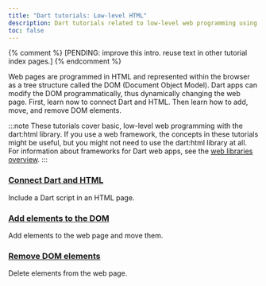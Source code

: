 ```yaml
---
title: "Dart tutorials: Low-level HTML"
description: Dart tutorials related to low-level web programming using HTML.
toc: false
---
```


{% comment %} [PENDING: improve this intro. reuse text in other tutorial index pages.] {% endcomment %}

Web pages are programmed in HTML and represented within the browser
as a tree structure called the DOM (Document Object Model).
Dart apps can modify the DOM programmatically,
thus dynamically changing the web page.
First, learn now to connect Dart and HTML.
Then learn how to add, move, and remove DOM elements.

:::note
These tutorials cover basic, low-level web programming
with the dart:html library.
If you use a web framework,
the concepts in these tutorials might be useful,
but you might not need to use the dart:html library at all.
For information about frameworks for Dart web apps,
see the [web libraries overview](/web/libraries).
:::

<div class="card-grid">
  <div class="card">
    <h3><a href="/tutorials/web/low-level-html/connect-dart-html">Connect Dart and HTML</a></h3>
    <p>Include a Dart script in an HTML page.</p>
  </div>
  <div class="card">
    <h3><a href="/tutorials/web/low-level-html/add-elements">Add elements to the DOM</a></h3>
    <p>Add elements to the web page and move them.</p>
  </div>
  <div class="card">
    <h3><a href="/tutorials/web/low-level-html/remove-elements">Remove DOM elements</a></h3>
    <p>Delete elements from the web page.</p>
  </div>
</div>
